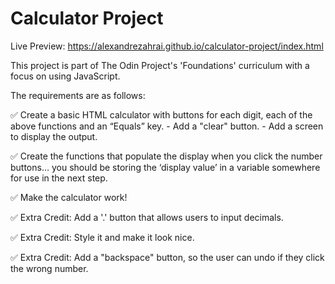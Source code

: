 # Calculator Project

Live Preview: https://alexandrezahrai.github.io/calculator-project/index.html

This project is part of The Odin Project's 'Foundations' curriculum with a focus on using JavaScript. 

The requirements are as follows:

✅ Create a basic HTML calculator with buttons for each digit, each of the above functions and an “Equals” key. 
    - Add a "clear" button.
    - Add a screen to display the output.
    
✅ Create the functions that populate the display when you click the number buttons… you should be storing the ‘display value’ in a variable somewhere for use in the       next step.   

✅ Make the calculator work!

✅ Extra Credit: Add a '.' button that allows users to input decimals.

✅ Extra Credit: Style it and make it look nice.

✅ Extra Credit: Add a "backspace" button, so the user can undo if they click the wrong number.

